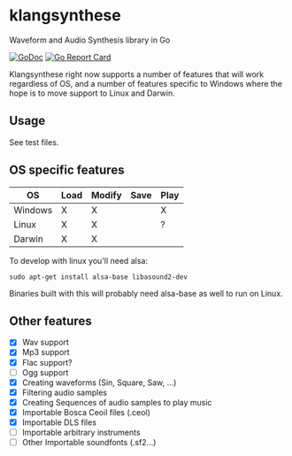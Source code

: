 # klangsynthese
Waveform and Audio Synthesis library in Go

[![GoDoc](https://godoc.org/github.com/200sc/klangsynthese?status.svg)](https://godoc.org/github.com/200sc/klangsynthese)
[![Go Report Card](https://goreportcard.com/badge/github.com/200sc/klangsynthese)](https://goreportcard.com/report/github.com/200sc/klangsynthese)

Klangsynthese right now supports a number of features that will work regardless of OS,
and a number of features specific to Windows where the hope is to move support to Linux
and Darwin.

## Usage

See test files.

## OS specific features

| OS       | Load | Modify | Save   | Play |
| -------- | ---- | ------ | ------ | ---- |
| Windows  | X    | X      |        |  X   |
| Linux    | X    | X      |        |  ?   |
| Darwin   | X    | X      |        |      |

To develop with linux you'll need alsa:

`sudo apt-get install alsa-base libasound2-dev`

Binaries built with this will probably need alsa-base as well to run on Linux.

## Other features

- [x] Wav support
- [x] Mp3 support
- [x] Flac support?
- [ ] Ogg support
- [x] Creating waveforms (Sin, Square, Saw, ...)
- [x] Filtering audio samples
- [x] Creating Sequences of audio samples to play music
- [x] Importable Bosca Ceoil files (.ceol)
- [x] Importable DLS files 
- [ ] Importable arbitrary instruments
- [ ] Other Importable soundfonts (.sf2...)
